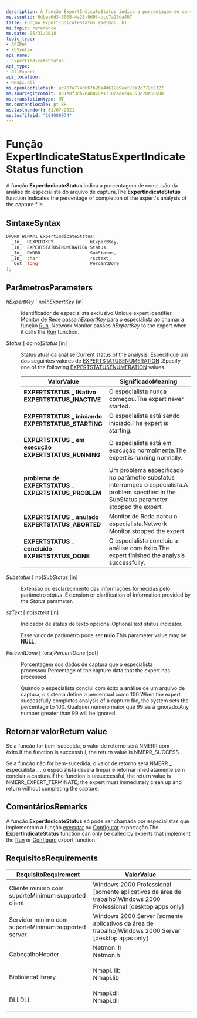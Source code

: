 ```yaml
---
description: A função ExpertIndicateStatus indica a porcentagem de conclusão da análise de especialistas do arquivo de captura.
ms.assetid: 6dbaa6d3-6068-4a28-9d9f-bcc7a25da407
title: Função ExpertIndicateStatus (Netmon. h)
ms.topic: reference
ms.date: 05/31/2018
topic_type:
- APIRef
- kbSyntax
api_name:
- ExpertIndicateStatus
api_type:
- DllExport
api_location:
- Nmapi.dll
ms.openlocfilehash: ac707a774b667b96a4d612e9eaf7da2c779c0327
ms.sourcegitcommit: 831e8f3db78ab820e1710cede244553c70e50500
ms.translationtype: MT
ms.contentlocale: pt-BR
ms.lasthandoff: 01/07/2021
ms.locfileid: "104089974"
---
```

# <a name="expertindicatestatus-function"></a><span data-ttu-id="38e51-103">Função ExpertIndicateStatus</span><span class="sxs-lookup"><span data-stu-id="38e51-103">ExpertIndicateStatus function</span></span>

<span data-ttu-id="38e51-104">A função **ExpertIndicateStatus** indica a porcentagem de conclusão da análise do especialista do arquivo de captura.</span><span class="sxs-lookup"><span data-stu-id="38e51-104">The **ExpertIndicateStatus** function indicates the percentage of completion of the expert's analysis of the capture file.</span></span>

## <a name="syntax"></a><span data-ttu-id="38e51-105">Sintaxe</span><span class="sxs-lookup"><span data-stu-id="38e51-105">Syntax</span></span>


```C++
DWORD WINAPI ExpertIndicateStatus(
  _In_  HEXPERTKEY              hExpertKey,
  _In_  EXPERTSTATUSENUMERATION Status,
  _In_  DWORD                   SubStatus,
  _In_  char                    *sztext,
  _Out_ long                    PercentDone
);
```



## <a name="parameters"></a><span data-ttu-id="38e51-106">Parâmetros</span><span class="sxs-lookup"><span data-stu-id="38e51-106">Parameters</span></span>

<dl> <dt>

<span data-ttu-id="38e51-107">*hExpertKey* \[ no\]</span><span class="sxs-lookup"><span data-stu-id="38e51-107">*hExpertKey* \[in\]</span></span>
</dt> <dd>

<span data-ttu-id="38e51-108">Identificador de especialista exclusivo.</span><span class="sxs-lookup"><span data-stu-id="38e51-108">Unique expert identifier.</span></span> <span data-ttu-id="38e51-109">Monitor de Rede passa *hExpertKey* para o especialista ao chamar a função [Run](run.md) .</span><span class="sxs-lookup"><span data-stu-id="38e51-109">Network Monitor passes *hExpertKey* to the expert when it calls the [Run](run.md) function.</span></span>

</dd> <dt>

<span data-ttu-id="38e51-110">*Status* \[ do no\]</span><span class="sxs-lookup"><span data-stu-id="38e51-110">*Status* \[in\]</span></span>
</dt> <dd>

<span data-ttu-id="38e51-111">Status atual da análise.</span><span class="sxs-lookup"><span data-stu-id="38e51-111">Current status of the analysis.</span></span> <span data-ttu-id="38e51-112">Especifique um dos seguintes valores de [EXPERTSTATUSENUMERATION](expertstatusenumeration.md) .</span><span class="sxs-lookup"><span data-stu-id="38e51-112">Specify one of the following [EXPERTSTATUSENUMERATION](expertstatusenumeration.md) values.</span></span>



| <span data-ttu-id="38e51-113">Valor</span><span class="sxs-lookup"><span data-stu-id="38e51-113">Value</span></span>                                                                                                                                                                                 | <span data-ttu-id="38e51-114">Significado</span><span class="sxs-lookup"><span data-stu-id="38e51-114">Meaning</span></span>                                                                        |
|---------------------------------------------------------------------------------------------------------------------------------------------------------------------------------------|--------------------------------------------------------------------------------|
| <span id="EXPERTSTATUS_INACTIVE"></span><span id="expertstatus_inactive"></span><dl> <span data-ttu-id="38e51-115"><dt>**EXPERTSTATUS \_ INativo**</dt></span><span class="sxs-lookup"><span data-stu-id="38e51-115"><dt>**EXPERTSTATUS\_INACTIVE**</dt></span></span> </dl> | <span data-ttu-id="38e51-116">O especialista nunca começou.</span><span class="sxs-lookup"><span data-stu-id="38e51-116">The expert never started.</span></span> <br/>                                          |
| <span id="EXPERTSTATUS_STARTING"></span><span id="expertstatus_starting"></span><dl> <span data-ttu-id="38e51-117"><dt>**EXPERTSTATUS \_ iniciando**</dt></span><span class="sxs-lookup"><span data-stu-id="38e51-117"><dt>**EXPERTSTATUS\_STARTING**</dt></span></span> </dl> | <span data-ttu-id="38e51-118">O especialista está sendo iniciado.</span><span class="sxs-lookup"><span data-stu-id="38e51-118">The expert is starting.</span></span> <br/>                                            |
| <span id="EXPERTSTATUS_RUNNING"></span><span id="expertstatus_running"></span><dl> <span data-ttu-id="38e51-119"><dt>**EXPERTSTATUS \_ em execução**</dt></span><span class="sxs-lookup"><span data-stu-id="38e51-119"><dt>**EXPERTSTATUS\_RUNNING**</dt></span></span> </dl>    | <span data-ttu-id="38e51-120">O especialista está em execução normalmente.</span><span class="sxs-lookup"><span data-stu-id="38e51-120">The expert is running normally.</span></span> <br/>                                    |
| <span id="EXPERTSTATUS_PROBLEM"></span><span id="expertstatus_problem"></span><dl> <span data-ttu-id="38e51-121"><dt>**problema de EXPERTSTATUS \_**</dt></span><span class="sxs-lookup"><span data-stu-id="38e51-121"><dt>**EXPERTSTATUS\_PROBLEM**</dt></span></span> </dl>    | <span data-ttu-id="38e51-122">Um problema especificado no parâmetro substatus interrompeu o especialista.</span><span class="sxs-lookup"><span data-stu-id="38e51-122">A problem specified in the SubStatus parameter stopped the expert.</span></span> <br/> |
| <span id="EXPERTSTATUS_ABORTED"></span><span id="expertstatus_aborted"></span><dl> <span data-ttu-id="38e51-123"><dt>**EXPERTSTATUS \_ anulado**</dt></span><span class="sxs-lookup"><span data-stu-id="38e51-123"><dt>**EXPERTSTATUS\_ABORTED**</dt></span></span> </dl>    | <span data-ttu-id="38e51-124">Monitor de Rede parou o especialista.</span><span class="sxs-lookup"><span data-stu-id="38e51-124">Network Monitor stopped the expert.</span></span> <br/>                                |
| <span id="EXPERTSTATUS_DONE"></span><span id="expertstatus_done"></span><dl> <span data-ttu-id="38e51-125"><dt>**EXPERTSTATUS \_ concluído**</dt></span><span class="sxs-lookup"><span data-stu-id="38e51-125"><dt>**EXPERTSTATUS\_DONE**</dt></span></span> </dl>             | <span data-ttu-id="38e51-126">O especialista concluiu a análise com êxito.</span><span class="sxs-lookup"><span data-stu-id="38e51-126">The expert finished the analysis successfully.</span></span> <br/>                     |



 

</dd> <dt>

<span data-ttu-id="38e51-127">*Substatus* \[ no\]</span><span class="sxs-lookup"><span data-stu-id="38e51-127">*SubStatus* \[in\]</span></span>
</dt> <dd>

<span data-ttu-id="38e51-128">Extensão ou esclarecimento das informações fornecidas pelo parâmetro *status* .</span><span class="sxs-lookup"><span data-stu-id="38e51-128">Extension or clarification of information provided by the *Status* parameter.</span></span>

</dd> <dt>

<span data-ttu-id="38e51-129">*szText* \[ no\]</span><span class="sxs-lookup"><span data-stu-id="38e51-129">*sztext* \[in\]</span></span>
</dt> <dd>

<span data-ttu-id="38e51-130">Indicador de status de texto opcional.</span><span class="sxs-lookup"><span data-stu-id="38e51-130">Optional text status indicator.</span></span>

<span data-ttu-id="38e51-131">Esse valor de parâmetro pode ser **nulo**.</span><span class="sxs-lookup"><span data-stu-id="38e51-131">This parameter value may be **NULL**.</span></span>

</dd> <dt>

<span data-ttu-id="38e51-132">*PercentDone* \[ fora\]</span><span class="sxs-lookup"><span data-stu-id="38e51-132">*PercentDone* \[out\]</span></span>
</dt> <dd>

<span data-ttu-id="38e51-133">Porcentagem dos dados de captura que o especialista processou.</span><span class="sxs-lookup"><span data-stu-id="38e51-133">Percentage of the capture data that the expert has processed.</span></span>

<span data-ttu-id="38e51-134">Quando o especialista conclui com êxito a análise de um arquivo de captura, o sistema define o percentual como 100.</span><span class="sxs-lookup"><span data-stu-id="38e51-134">When the expert successfully completes analysis of a capture file, the system sets the percentage to 100.</span></span> <span data-ttu-id="38e51-135">Qualquer número maior que 99 será ignorado.</span><span class="sxs-lookup"><span data-stu-id="38e51-135">Any number greater than 99 will be ignored.</span></span>

</dd> </dl>

## <a name="return-value"></a><span data-ttu-id="38e51-136">Retornar valor</span><span class="sxs-lookup"><span data-stu-id="38e51-136">Return value</span></span>

<span data-ttu-id="38e51-137">Se a função for bem-sucedida, o valor de retorno será NMERR com \_ êxito.</span><span class="sxs-lookup"><span data-stu-id="38e51-137">If the function is successful, the return value is NMERR\_SUCCESS.</span></span>

<span data-ttu-id="38e51-138">Se a função não for bem-sucedida, o valor de retorno será NMERR \_ especialista \_ . o especialista deverá limpar e retornar imediatamente sem concluir a captura.</span><span class="sxs-lookup"><span data-stu-id="38e51-138">If the function is unsuccessful, the return value is NMERR\_EXPERT\_TERMINATE; the expert must immediately clean up and return without completing the capture.</span></span>

## <a name="remarks"></a><span data-ttu-id="38e51-139">Comentários</span><span class="sxs-lookup"><span data-stu-id="38e51-139">Remarks</span></span>

<span data-ttu-id="38e51-140">A função **ExpertIndicateStatus** só pode ser chamada por especialistas que implementam a função [executar](run.md) ou [Configurar](configure.md) exportação.</span><span class="sxs-lookup"><span data-stu-id="38e51-140">The **ExpertIndicateStatus** function can only be called by experts that implement the [Run](run.md) or [Configure](configure.md) export function.</span></span>

## <a name="requirements"></a><span data-ttu-id="38e51-141">Requisitos</span><span class="sxs-lookup"><span data-stu-id="38e51-141">Requirements</span></span>



| <span data-ttu-id="38e51-142">Requisito</span><span class="sxs-lookup"><span data-stu-id="38e51-142">Requirement</span></span> | <span data-ttu-id="38e51-143">Valor</span><span class="sxs-lookup"><span data-stu-id="38e51-143">Value</span></span> |
|-------------------------------------|--------------------------------------------------------------------------------------|
| <span data-ttu-id="38e51-144">Cliente mínimo com suporte</span><span class="sxs-lookup"><span data-stu-id="38e51-144">Minimum supported client</span></span><br/> | <span data-ttu-id="38e51-145">Windows 2000 Professional \[somente aplicativos da área de trabalho\]</span><span class="sxs-lookup"><span data-stu-id="38e51-145">Windows 2000 Professional \[desktop apps only\]</span></span><br/>                           |
| <span data-ttu-id="38e51-146">Servidor mínimo com suporte</span><span class="sxs-lookup"><span data-stu-id="38e51-146">Minimum supported server</span></span><br/> | <span data-ttu-id="38e51-147">Windows 2000 Server \[somente aplicativos da área de trabalho\]</span><span class="sxs-lookup"><span data-stu-id="38e51-147">Windows 2000 Server \[desktop apps only\]</span></span><br/>                                 |
| <span data-ttu-id="38e51-148">Cabeçalho</span><span class="sxs-lookup"><span data-stu-id="38e51-148">Header</span></span><br/>                   | <dl> <span data-ttu-id="38e51-149"><dt>Netmon. h</dt></span><span class="sxs-lookup"><span data-stu-id="38e51-149"><dt>Netmon.h</dt></span></span> </dl>  |
| <span data-ttu-id="38e51-150">Biblioteca</span><span class="sxs-lookup"><span data-stu-id="38e51-150">Library</span></span><br/>                  | <dl> <span data-ttu-id="38e51-151"><dt>Nmapi. lib</dt></span><span class="sxs-lookup"><span data-stu-id="38e51-151"><dt>Nmapi.lib</dt></span></span> </dl> |
| <span data-ttu-id="38e51-152">DLL</span><span class="sxs-lookup"><span data-stu-id="38e51-152">DLL</span></span><br/>                      | <dl> <span data-ttu-id="38e51-153"><dt>Nmapi.dll</dt></span><span class="sxs-lookup"><span data-stu-id="38e51-153"><dt>Nmapi.dll</dt></span></span> </dl> |
